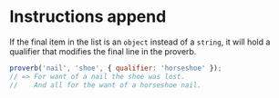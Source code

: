 # Instructions append

If the final item in the list is an `object` instead of a `string`, it will hold a qualifier that modifies the final line in the proverb.

```javascript
proverb('nail', 'shoe', { qualifier: 'horseshoe' });
// => For want of a nail the shoe was lost.
//    And all for the want of a horseshoe nail.
```
